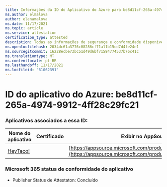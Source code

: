 ```yaml
---
title: Informações da ID do Aplicativo do Azure para be8d11cf-265a-4974-9912-4ff28c29fc21
ms.author: elmalova
author: elenamalova
ms.date: 11/17/2021
ms.topic: article
ms.service: attestation
certification_type: attested
description: Todas as informações de segurança e conformidade disponíveis para be8d11cf-265a-4974-9912-4ff28c29fc21.
ms.openlocfilehash: 2034dc61a3776c08286cf71a11b15cd7d4fe24e1
ms.sourcegitcommit: 16228ecbe73bc51d49d6bf71584774537b76c41c
ms.translationtype: MT
ms.contentlocale: pt-BR
ms.lasthandoff: 11/17/2021
ms.locfileid: "61062391"
---
```

# <a name="azure-app-id-be8d11cf-265a-4974-9912-4ff28c29fc21"></a>ID do aplicativo do Azure: be8d11cf-265a-4974-9912-4ff28c29fc21


### <a name="apps-associated-with-this-id"></a>Aplicativos associados a essa ID:
| **Nome do aplicativo** | **Certificado** | **Exibir no AppSource** |
|--------------|---------------|-----------------------|
| [HeyTaco!](https://docs.microsoft.com/microsoft-365-app-certification/forward/WA200001346) |  | [https://appsource.microsoft.com/product/office/WA200001346](https://appsource.microsoft.com/product/office/WA200001346) |

### <a name="microsoft-365-app-compliance-status"></a>Microsoft 365 status de conformidade do aplicativo
- Publisher Status de Attestaton: Concluído

